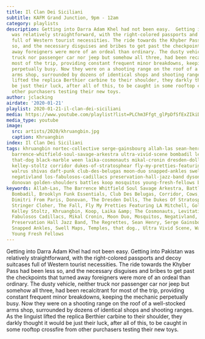 ```yaml
---
title: Il Clan Dei Siciliani
subtitle: KAFM Grand Junction, 9pm - 12am
category: playlists
description: Getting into Darra Adam Khel had not been easy.  Getting into Pakistan
  was relatively straightforward, with the right-colored passports and decoy suitcases
  full of Western tourist necessities. The ride towards the Khyber Pass had been less
  so, and the necessary disguises and bribes to get past the checkpoints that turned
  away foreigners were more of an ordeal than ordinary. The dusty vehicle, neither
  truck nor passenger car nor jeep but somehow all three, had been recalcitrant for
  most of the trip, providing constant frequent minor breakdowns, keeping the mechanic
  perpetually busy. Now they were on a shooting range on the roof of a well-stocked
  arms shop, surrounded by dozens of identical shops and shooting ranges. As the linguist
  lifted the replica Berthier carbine to their shoulder, they darkly thought it would
  be just their luck, after all of this, to be caught in some rooftop crossfire from
  other purchasers testing their new toys.
author: jclacking
airdate: '2020-01-21'
playlist: 2020-01-21-il-clan-dei-siciliani
media: https://www.youtube.com/playlist?list=PLChm3Ffgt_glPpDfSfExZIkiDBXrnaEcS
media_type: youtube
image:
  src: artists/2020/khruangbin.jpg
  caption: Khruangbin
index: Il Clan Dei Siciliani
tags: khruangbin nortec-collective serge-gainsbourg allah-las sean-henry temples dimitri-from-paris
  barrence-whitfield-soul-savage-arkestra ultra-vivid-scene bombadil levitation-room
  that-dog black-marble ween laika-cosmonauts mikal-cronin dresden-dolls fall regrettes
  kelley-stoltz corridor dukes-of-stratosphear fly-my-pretties-featuring-la-mitchell
  walrus shivas daft-punk club-des-belugas moon-duo snapped-ankles swell-maps cows
  negativland los-fabulosos-cadillacs preservation-hall-jazz-band dyson-stringer-cloher
  donovan golden-shoulders battles koop mosquitos young-fresh-fellows brooklyn-funk-essentials
keywords: Allah-Las, The Barrence Whitfield Soul Savage Arkestra, Battles, Black Marble,
  Bombadil, Brooklyn Funk Essentials, Club Des Belugas, Corridor, Cows, Daft Punk,
  Dimitri From Paris, Donovan, The Dresden Dolls, The Dukes Of Stratosphear, Dyson
  Stringer Cloher, The Fall, Fly My Pretties Featuring LA Mitchell, Golden Shoulders,
  Kelley Stoltz, Khruangbin, Koop, Laika &amp; The Cosmonauts, Levitation Room, Los
  Fabulosos Cadillacs, Mikal Cronin, Moon Duo, Mosquitos, Negativland, Nortec Collective,
  Preservation Hall Jazz Band, The Regrettes, Sean Henry, Serge Gainsbourg, The Shivas,
  Snapped Ankles, Swell Maps, Temples, that dog., Ultra Vivid Scene, Walrus, Ween,
  Young Fresh Fellows
---
```

Getting into Darra Adam Khel had not been easy.  Getting into Pakistan was relatively straightforward, with the right-colored passports and decoy suitcases full of Western tourist necessities. The ride towards the Khyber Pass had been less so, and the necessary disguises and bribes to get past the checkpoints that turned away foreigners were more of an ordeal than ordinary. The dusty vehicle, neither truck nor passenger car nor jeep but somehow all three, had been recalcitrant for most of the trip, providing constant frequent minor breakdowns, keeping the mechanic perpetually busy. Now they were on a shooting range on the roof of a well-stocked arms shop, surrounded by dozens of identical shops and shooting ranges. As the linguist lifted the replica Berthier carbine to their shoulder, they darkly thought it would be just their luck, after all of this, to be caught in some rooftop crossfire from other purchasers testing their new toys.
